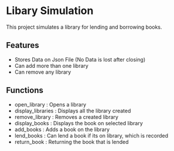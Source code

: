 
# Libary Simulation

This project simulates a library for lending and borrowing books.

## Features

- Stores Data on Json File (No Data is lost after closing)
- Can add more than one library
- Can remove any library



## Functions
- open_library : Opens a library
- display_libraries : Displays all the library created
- remove_library : Removes a created library
- display_books : Displays the book on selected library
- add_books : Adds a book on the library
- lend_books : Can lend a book if its on library, which is recorded
- return_book : Returning the book that is lended